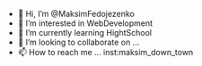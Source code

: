 - 👋 Hi, I’m @MaksimFedojezenko
- 👀 I’m interested in WebDevelopment
- 🌱 I’m currently learning HightSchool
- 💞️ I’m looking to collaborate on ...
- 📫 How to reach me ...
inst:maksim_down_town
<!---
MaksimFedojezenko/MaksimFedojezenko is a ✨ special ✨ repository because its `README.md` (this file) appears on your GitHub profile.
You can click the Preview link to take a look at your changes.
--->
